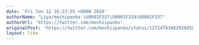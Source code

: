 ```yaml
---
date: 'Fri Jun 12 16:23:55 +0000 2020'
authorName: "Liya/mochipanko \U0001F337\U0001F319\U0001F337"
authorUrl: 'https://twitter.com/mochiipanko'
originalPost: 'https://twitter.com/mochiipanko/status/1271478348292685828'
layout: like
---
```

